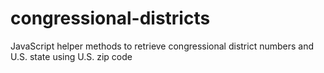 # congressional-districts
JavaScript helper methods to retrieve congressional district numbers and U.S. state using U.S. zip code
